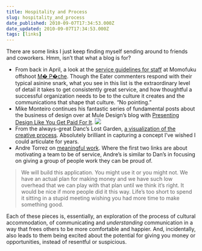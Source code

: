 ```yaml
---
title: Hospitality and Process
slug: hospitality_and_process
date_published: 2010-09-07T17:34:53.000Z
date_updated: 2010-09-07T17:34:53.000Z
tags: [links]
---
```


There are some links I just keep finding myself sending around to friends and coworkers. Hmm, isn’t that what a blog is for?

- From back in April, a look at the [service guidelines for staff](http://ny.eater.com/archives/2010/04/this_is_exactly_how_crazy_it_is_to_work_at_ma_peche.php) at Momofuku offshoot [M� P�che](http://www.momofuku.com/ma-peche/). Though the Eater commenters respond with their typical asinine snark, what you see in this list is the extraordinary level of detail it takes to get consistently great service, and how thoughtful a successful organization needs to be to the culture it creates and the communications that shape that culture. “No pointing.”
- Mike Monteiro continues his fantastic series of fundamental posts about the business of design over at Mule Design’s blog with [Presenting Design Like You Get Paid For It](http://weblog.muledesign.com/2010/08/presenting_design_like_you_get.php).
[![](https://cdn.glitch.global/c4e475b2-a54e-47e0-973c-ed0bd1b46262/Snake%20swallowing%20an%20onion-15.png?v=1670812559648)](http://www.lostgarden.com/2010/08/visualizing-creative-process.html)
- From the always-great Danc’s Lost Garden, [a visualization of the creative process](http://www.lostgarden.com/2010/08/visualizing-creative-process.html). Absolutely brilliant in capturing a concept I’ve wished I could articulate for years.
- Andre Torrez on [meaningful work](http://notes.torrez.org/2010/08/workin-9-to-5.html). Where the first two links are about motivating a team to be of service, Andre’s is similar to Dan’s in focusing on giving a group of people work they can be proud of.

> We will build this application. You might use it or you might not. We have an actual plan for making money and we have such low overhead that we can play with that plan until we think it’s right. It would be nice if more people did it this way. Life’s too short to spend it sitting in a stupid meeting wishing you had more time to make something good.

Each of these pieces is, essentially, an exploration of the process of cultural accommodation, of communicating and *understanding* communication in a way that frees others to be more comfortable and happier. And, incidentally, also leads to them being excited about the potential for giving you money or opportunities, instead of resentful or suspicious.
